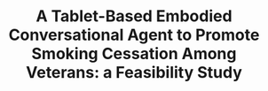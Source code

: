 ---
name: "A Tablet Based Embodied Conversational Agent To"
title: "A Tablet-Based Embodied Conversational Agent to Promote Smoking Cessation Among Veterans: a Feasibility Study"
project: null
event: "Journal of Epidemiology and Global Health"
authors:
- name: "Abdullah, A."
- name: "Gaehde, S."
- name: "Bickmore, T."
year: 2018
resources: null
external_url: null
draft: false
---